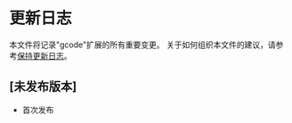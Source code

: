 # 更新日志
本文件将记录"gcode"扩展的所有重要变更。
关于如何组织本文件的建议，请参考[保持更新日志](http://keepachangelog.com/)。
## [未发布版本]
- 首次发布